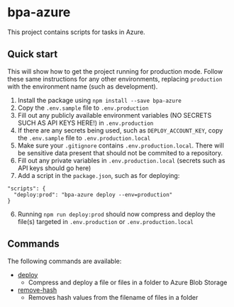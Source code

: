 # bpa-azure

This project contains scripts for tasks in Azure.

## Quick start
This will show how to get the project running for production mode. Follow these same instructions for any other environments, replacing `production` with the environment name (such as development).

1. Install the package using `npm install --save bpa-azure`
2. Copy the `.env.sample` file to `.env.production`
3. Fill out any publicly available environment variables (NO SECRETS SUCH AS API KEYS HERE!) in `.env.production`
4. If there are any secrets being used, such as `DEPLOY_ACCOUNT_KEY`, copy the `.env.sample` file to `.env.production.local`
5. Make sure your `.gitignore` contains `.env.production.local`. There will be sensitive data present that should not be commited to a repository.
6. Fill out any private variables in `.env.production.local` (secrets such as API keys should go here)
7. Add a script in the `package.json`, such as for deploying:

```
"scripts": {
  "deploy:prod": "bpa-azure deploy --env=production"
}
```
6. Running `npm run deploy:prod` should now compress and deploy the file(s) targeted in `.env.production` or `.env.production.local`

## Commands
The following commands are available:

- [deploy](./examples/deploy/)
  - Compress and deploy a file or files in a folder to Azure Blob Storage
- [remove-hash](./examples/remove-hash/)
  - Removes hash values from the filename of files in a folder
